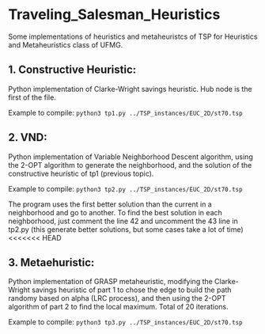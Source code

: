 # Traveling_Salesman_Heuristics

Some implementations of heuristics and metaheuristcs of TSP for Heuristics and Metaheuristics class of UFMG.

## 1. Constructive Heuristic: 

Python implementation of Clarke-Wright savings heuristic. Hub node is the first of the file.

Example to compile: `python3 tp1.py ../TSP_instances/EUC_2D/st70.tsp`

## 2. VND: 

Python implementation of Variable Neighborhood Descent algorithm, using the 2-OPT algorithm to generate the neighborhood, and the solution of the constructive heurístic of tp1 (previous topic).

Example to compile: `python3 tp2.py ../TSP_instances/EUC_2D/st70.tsp`

The program uses the first better solution than the current in a neighborhood and go to another. To find the best solution in each neighborhood, just comment the line 42 and uncomment the 43 line in tp2.py (this generate better solutions, but some cases take a lot of time)
<<<<<<< HEAD

## 3. Metaehuristic:

Python implementation of GRASP metaheuristic, modifying the Clarke-Wright savings heuristic of part 1 to chose the edge to build the path randomy based on alpha (LRC process), and then using the 2-OPT algorithm of part 2 to find the local maximum. Total of 20 iterations.

Example to compile: `python3 tp3.py ../TSP_instances/EUC_2D/st70.tsp`
